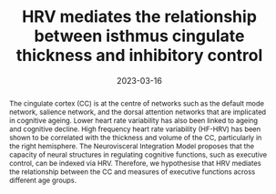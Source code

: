 ---
abstract: "The cingulate cortex (CC) is at the centre of networks such as the default mode network, salience network, and the dorsal attention networks that are implicated in cognitive ageing. Lower heart rate variability has also been linked to ageing and cognitive decline. High frequency heart rate variability (HF-HRV) has been shown to be correlated with the thickness and volume of the CC, particularly in the right hemisphere. The Neurovisceral Integration Model proposes that the capacity of neural structures in regulating cognitive functions, such as executive control, can be indexed via HRV. Therefore, we hypothesise that HRV mediates the relationship between the CC and measures of executive functions across different age groups."

authors:
- Jiayi-Zhang
- Wilson-Lim
- Annika Tang
- Edward Tan
- Ho Chinwei
- Isaac Teo
- Kinnard Chen
- Annabel-Chen

date: "2023-03-16"
doi: ""
featured: false
projects: ['ageing']
publication: "Zhang, J., Lim, W., Tang, A., Tan, E., Ho, C. W., Teo, I., Chen, K., & Chen, S. A. (2023, July 22-26). HRV mediates the relationship between isthmus cingulate thickness and inhibitory control [Poster presentation]. Organization for Human Brain Mapping 29th Annual Meeting, Montréal, QC, Canada."
publication_short: ""
publication_types:
# Legend: 0 = Uncategorized; 1 = Conference paper; 2 = Journal article;
# 3 = Preprint / Working Paper; 4 = Report; 5 = Book; 6 = Book section;
# 7 = Thesis; 8 = Patent
- "1"
publishDate: "2023-03-16"
tags:
- Heart Rate Variability
- MRI
- Executive Control
- Ageing
title: "HRV mediates the relationship between isthmus cingulate thickness and inhibitory control"
url_code: ""
url_dataset: ""
url_pdf: ""
url_poster: "https://www.researchgate.net/publication/372720826_HRV_mediates_the_relationship_between_isthmus_cingulate_thickness_and_inhibitory_control"
url_project: ""
url_slides: ""
url_source: ""
url_video: ""
---